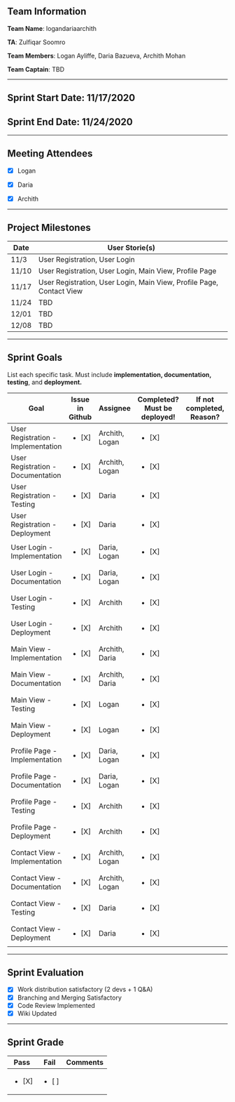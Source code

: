 ## Team Information
**Team Name**: logandariaarchith

**TA**: Zulfiqar Soomro

**Team Members**: Logan Ayliffe, Daria Bazueva, Archith Mohan

**Team Captain**: TBD


- - - -
## Sprint Start Date: 11/17/2020

## Sprint End Date: 11/24/2020
- - - -
## Meeting Attendees

- [x] Logan 

- [x] Daria

- [x] Archith



- - - -
## Project Milestones
| Date      | User Storie(s) |
| ----------- | ----------- |
| 11/3       | User Registration, User Login        | 
| 11/10      | User Registration, User Login, Main View, Profile Page           | 
| 11/17      | User Registration, User Login, Main View, Profile Page, Contact View       | 
| 11/24      | TBD       | 
| 12/01      | TBD       | 
| 12/08      | TBD       |

- - - -
## Sprint Goals
List each specific task. Must include **implementation, documentation, testing**, and **deployment.**

| Goal      | Issue in Github | Assignee | Completed? <br>Must be deployed! | If not completed, Reason? |
| ----------- | ----------- |---------- | ------------- | ---------- |
|  User Registration - Implementation   | <ul><li>[X] </li>   | Archith, Logan  | <ul><li>[X] </li>  | |
|  User Registration - Documentation | <ul><li>[X] </li>   | Archith, Logan| <ul><li>[X] </li>  | |
|  User Registration - Testing  | <ul><li>[X] </li>   |  Daria | <ul><li>[X] </li>  |  |
|  User Registration - Deployment  | <ul><li>[X] </li>   | Daria | <ul><li>[X] </li>  | |
|  User Login - Implementation     | <ul><li>[X] </li>   | Daria, Logan | <ul><li>[X] </li>  | |
|  User Login - Documentation    | <ul><li>[X] </li>   | Daria, Logan | <ul><li>[X] </li>  | |
|  User Login - Testing    | <ul><li>[X] </li>   | Archith | <ul><li>[X] </li>  | |
|  User Login - Deployment    | <ul><li>[X] </li>   | Archith | <ul><li>[X] </li>  | |
|  Main View - Implementation     | <ul><li>[X] </li>   | Archith, Daria | <ul><li>[X] </li>  | |
|  Main View - Documentation    | <ul><li>[X] </li>   | Archith, Daria | <ul><li>[X] </li>  | |
|  Main View - Testing    | <ul><li>[X] </li>   | Logan | <ul><li>[X] </li>  | |
|  Main View - Deployment    | <ul><li>[X] </li>   | Logan | <ul><li>[X] </li>  | |
|  Profile Page - Implementation     | <ul><li>[X] </li>   | Daria, Logan | <ul><li>[X] </li>  | |
|  Profile Page - Documentation    | <ul><li>[X] </li>   | Daria, Logan  | <ul><li>[X] </li>  | |
|  Profile Page - Testing    | <ul><li>[X] </li>   | Archith | <ul><li>[X] </li>  | |
|  Profile Page - Deployment    | <ul><li>[X] </li>   | Archith | <ul><li>[X] </li>  | |
|  Contact View - Implementation     | <ul><li>[X] </li>   | Archith, Logan | <ul><li>[X] </li>  | |
|  Contact View - Documentation    | <ul><li>[X] </li>   | Archith, Logan  | <ul><li>[X] </li>  | |
|  Contact View - Testing    | <ul><li>[X] </li>   | Daria | <ul><li>[X] </li>  | |
|  Contact View - Deployment    | <ul><li>[X] </li>   | Daria | <ul><li>[X] </li>  | |


- - - -
## Sprint Evaluation 
- [X] Work distribution satisfactory (2 devs + 1 Q&A)
- [X] Branching and Merging Satisfactory
- [X] Code Review Implemented
- [X] Wiki Updated
- - - -
## Sprint Grade
| Pass      | Fail | Comments |
| ----------- | ----------- | ---------- |
| <ul><li>[X] </li>      | <ul><li>[ ] </li>      |  |












